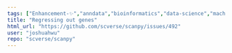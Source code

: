 ```yaml
---
tags: ["Enhancement-✨","anndata","bioinformatics","data-science","machine-learning","python","scanpy","scverse","transcriptomics","visualize-data"]
title: "Regressing out genes"
html_url: "https://github.com/scverse/scanpy/issues/492"
user: "joshuahwu"
repo: "scverse/scanpy"
---
```


